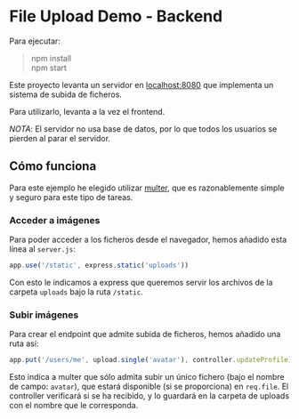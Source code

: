 # File Upload Demo - Backend

Para ejecutar:

> npm install  
> npm start

Este proyecto levanta un servidor en [localhost:8080](http://localhost:8080) que implementa un sistema de subida de ficheros.

Para utilizarlo, levanta a la vez el frontend.

*NOTA*: El servidor no usa base de datos, por lo que todos los usuarios se pierden al parar el servidor.

## Cómo funciona

Para este ejemplo he elegido utilizar [multer](https://github.com/expressjs/multer), que es razonablemente simple y seguro para este tipo de tareas.

### Acceder a imágenes

Para poder acceder a los ficheros desde el navegador, hemos añadido esta línea al `server.js`:

```js
app.use('/static', express.static('uploads'))
```

Con esto le indicamos a express que queremos servir los archivos de la carpeta `uploads` bajo la ruta `/static`.

### Subir imágenes

Para crear el endpoint que admite subida de ficheros, hemos añadido una ruta así:

```js
app.put('/users/me', upload.single('avatar'), controller.updateProfile)
```

Esto indica a multer que sólo admita subir un único fichero (bajo el nombre de campo: `avatar`), que estará disponible (si se proporciona) en `req.file`.
El controller verificará si se ha recibido, y lo guardará en la carpeta de uploads con el nombre que le corresponda.
